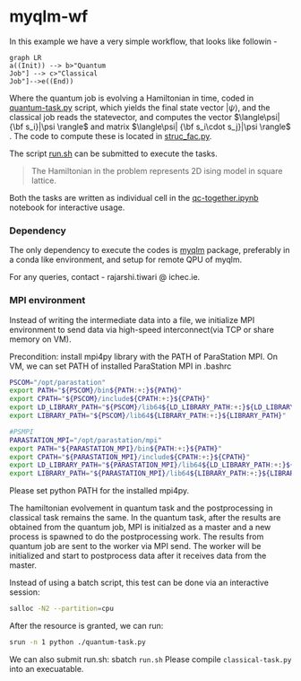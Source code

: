 # myqlm-wf
In this example we have a very simple workflow, that looks like followin -

```mermaid
graph LR
a((Init)) --> b>"Quantum
Job"] --> c>"Classical
Job"]-->e((End))
```

Where the quantum job is evolving a Hamiltonian in time, coded in [quantum-task.py](./quantum-task.py) script, which yields the final state vector $|\psi\rangle$,
and the classical job reads the statevector, and computes the vector $\langle\psi| {\bf s_i}|\psi \rangle$ and matrix $\langle\psi| {\bf s_i\cdot s_j}|\psi \rangle$ . The code to compute these is located in [struc_fac.py](./struc_fac.py).

The script [run.sh](./run.sh) can be submitted to execute the tasks.

> The Hamiltonian in the problem represents 2D ising model in square lattice.

Both the tasks are written as individual cell in the [qc-together.ipynb](./qc-together.ipynb) notebook for interactive usage.

### Dependency

The only dependency to execute the codes is [myqlm](https://myqlm.github.io/) package, preferably in a conda like environment, and setup for remote QPU of myqlm.

For any queries, contact - rajarshi.tiwari @ ichec.ie.

### MPI environment
Instead of writing the intermediate data into a file, we initialize MPI environment to send data via high-speed interconnect(via TCP or share memory on VM).

Precondition: install mpi4py library with the PATH of ParaStation MPI.
On VM, we can set PATH of installed ParaStation MPI in .bashrc

```bash
PSCOM="/opt/parastation"
export PATH="${PSCOM}/bin${PATH:+:}${PATH}"
export CPATH="${PSCOM}/include${CPATH:+:}${CPATH}"
export LD_LIBRARY_PATH="${PSCOM}/lib64${LD_LIBRARY_PATH:+:}${LD_LIBRARY_PATH}"
export LIBRARY_PATH="${PSCOM}/lib64${LIBRARY_PATH:+:}${LIBRARY_PATH}"

#PSMPI
PARASTATION_MPI="/opt/parastation/mpi"
export PATH="${PARASTATION_MPI}/bin${PATH:+:}${PATH}"
export CPATH="${PARASTATION_MPI}/include${CPATH:+:}${CPATH}"
export LD_LIBRARY_PATH="${PARASTATION_MPI}/lib64${LD_LIBRARY_PATH:+:}${LD_LIBRARY_PATH}"
export LIBRARY_PATH="${PARASTATION_MPI}/lib64${LIBRARY_PATH:+:}${LIBRARY_PATH}"
```

Please set python PATH for the installed mpi4py.

The hamiltonian evolvement in quantum task and the postprocessing in classical task remains the same. In the quantum task, after the results are obtained from the quantum job, MPI is initialzed as a master and a new process is spawned to do the postprocessing work. The results from quantum job are sent to the worker via MPI send. The worker will be initialized and start to postprocess data after it receives data from the master.

Instead of using a batch script, this test can be done via an interactive session: 

```bash
salloc -N2 --partition=cpu
```

After the resource is granted, we can run: 

```bash
srun -n 1 python ./quantum-task.py
```

We can also submit run.sh: sbatch `run.sh`
Please compile `classical-task.py` into an execuatable.

